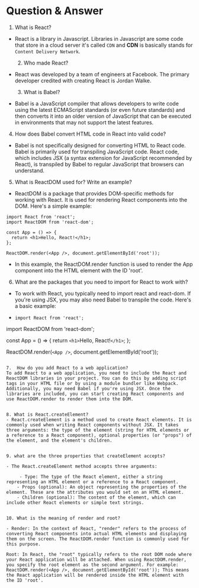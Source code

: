 # Question & Answer

  1. What is React?
- React is a library in Javascript. Libraries in Javascript are some code that store in a cloud server it's called `CDN` and **CDN** is basically stands for `Content Delivery Network`.

  2. Who made React?
- React was developed by a team of engineers at Facebook. The primary developer credited with creating React is Jordan Walke.

  3. What is Babel?
- Babel is a JavaScript compiler that allows developers to write code using the latest ECMAScript standards (or even future standards) and then converts it into an older version of JavaScript that can be executed in environments that may not support the latest features.

4. How does Babel convert HTML code in React into valid code?
- Babel is not specifically designed for converting HTML to React code. Babel is primarily used for transpiling JavaScript code. React code, which includes JSX (a syntax extension for JavaScript recommended by React), is transpiled by Babel to regular JavaScript that browsers can understand.

5. What is ReactDOM used for? Write an example?

- ReactDOM is a package that provides DOM-specific methods for working with React. It is used for rendering React components into the DOM. Here's a simple example:

```
import React from 'react';
import ReactDOM from 'react-dom';

const App = () => {
  return <h1>Hello, React!</h1>;
};

ReactDOM.render(<App />, document.getElementById('root'));

```
- In this example, the ReactDOM.render function is used to render the App component into the HTML element with the ID 'root'.

6. What are the packages that you need to import for React to work with?
   
- To work with React, you typically need to import react and react-dom. If you're using JSX, you may also need Babel to transpile the code. Here's a basic example:
- 
  ```
  import React from 'react';
import ReactDOM from 'react-dom';

const App = () => {
  return `<h1>`Hello, React!`</h1>`;
};

ReactDOM.render(`<App />`, document.getElementById('root'));

``` 

7.  How do you add React to a web application?
To add React to a web application, you need to include the React and ReactDOM libraries in your project. You can do this by adding script tags in your HTML file or by using a module bundler like Webpack. Additionally, you may need Babel if you're using JSX. Once the libraries are included, you can start creating React components and use ReactDOM.render to render them into the DOM.


8. What is React.createElement?
- React.createElement is a method used to create React elements. It is commonly used when writing React components without JSX. It takes three arguments: the type of the element (string for HTML elements or a reference to a React component), optional properties (or "props") of the element, and the element's children.


9. what are the three properties that createElement accepts?

- The React.createElement method accepts three arguments:

     - Type: The type of the React element, either a string representing an HTML element or a reference to a React component.
    - Props (optional): An object representing the properties of the element. These are the attributes you would set on an HTML element.
    - Children (optional): The content of the element, which can include other React elements or simple text strings.


10. What is the meaning of render and root?

- Render: In the context of React, "render" refers to the process of converting React components into actual HTML elements and displaying them on the screen. The ReactDOM.render function is commonly used for this purpose.

Root: In React, the "root" typically refers to the root DOM node where your React application will be attached. When using ReactDOM.render, you specify the root element as the second argument. For example: ReactDOM.render(<App />, document.getElementById('root')); This means the React application will be rendered inside the HTML element with the ID 'root'.
